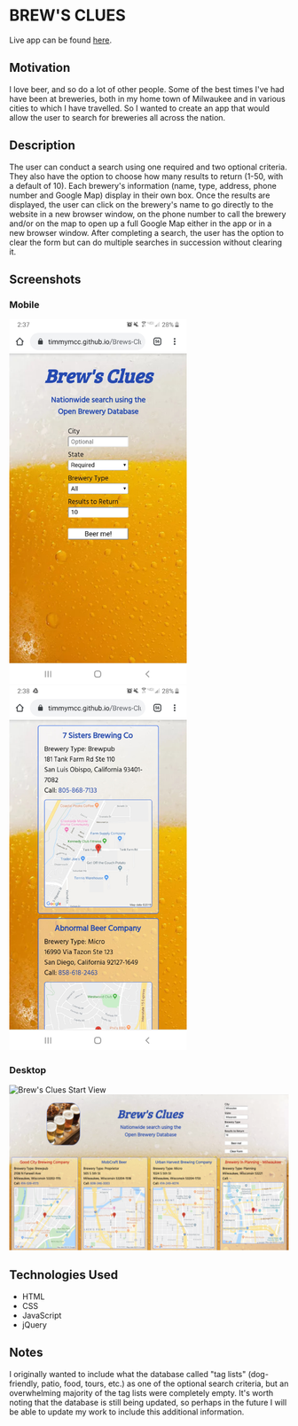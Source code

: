 # BREW'S CLUES

Live app can be found [here](https://timmymcc.github.io/Brews-Clues-Brewery-Search/).


## Motivation

I love beer, and so do a lot of other people. Some of the best times I've had have been at breweries, both in my home town of Milwaukee and in various cities to which I have travelled. So I wanted to create an app that would allow the user to search for breweries all across the nation.


## Description

The user can conduct a search using one required and two optional criteria. They also have the option to choose how many results to return (1-50, with a default of 10). Each brewery's information (name, type, address, phone number and Google Map) display in their own box. Once the results are displayed, the user can click on the brewery's name to go directly to the website in a new browser window, on the phone number to call the brewery and/or on the map to open up a full Google Map either in the app or in a new browser window. After completing a search, the user has the option to clear the form but can do multiple searches in succession without clearing it.


## Screenshots

### Mobile
<img src="Images/Brews_Clues_Start_Mobile.jpg" width="320" height="658">
<img src="Images/Brews_Clues_Search_Mobile.jpg" width="320" height="658">


### Desktop
![Brew's Clues Start View](/Images/Brews_Clues_Start_Desktop.png "Brew's Clues")
![Brew's Clues Search Results](/Images/Brews_Clues_Search_Desktop.png "Brew's Clues")


## Technologies Used

+ HTML
+ CSS
+ JavaScript
+ jQuery


## Notes

I originally wanted to include what the database called "tag lists" (dog-friendly, patio, food, tours, etc.) as one of the optional search criteria, but an overwhelming majority of the tag lists were completely empty. It's worth noting that the database is still being updated, so perhaps in the future I will be able to update my work to include this additional information.
